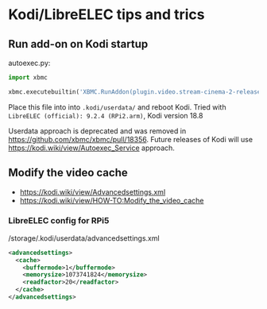 # Kodi/LibreELEC tips and trics

## Run add-on on Kodi startup

autoexec.py:
```python
import xbmc

xbmc.executebuiltin('XBMC.RunAddon(plugin.video.stream-cinema-2-release)')
```

Place this file into into `.kodi/userdata/` and reboot Kodi.
Tried with `LibreELEC (official): 9.2.4 (RPi2.arm)`, Kodi version 18.8

Userdata approach is deprecated and was removed in https://github.com/xbmc/xbmc/pull/18356.
Future releases of Kodi will use https://kodi.wiki/view/Autoexec_Service approach.

## Modify the video cache
 - https://kodi.wiki/view/Advancedsettings.xml
 - https://kodi.wiki/view/HOW-TO:Modify_the_video_cache

### LibreELEC config for RPi5
/storage/.kodi/userdata/advancedsettings.xml
```xml
<advancedsettings>
  <cache>
    <buffermode>1</buffermode>
    <memorysize>1073741824</memorysize>
    <readfactor>20</readfactor>
  </cache>
</advancedsettings>
```
